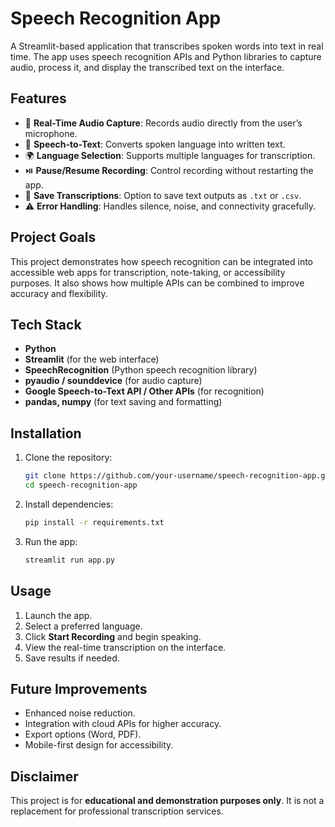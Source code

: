 # Speech Recognition App

A Streamlit-based application that transcribes spoken words into text in real time. The app uses speech recognition APIs and Python libraries to capture audio, process it, and display the transcribed text on the interface.

## Features

* 🎤 **Real-Time Audio Capture**: Records audio directly from the user’s microphone.
* 📝 **Speech-to-Text**: Converts spoken language into written text.
* 🌍 **Language Selection**: Supports multiple languages for transcription.
* ⏯️ **Pause/Resume Recording**: Control recording without restarting the app.
* 💾 **Save Transcriptions**: Option to save text outputs as `.txt` or `.csv`.
* ⚠️ **Error Handling**: Handles silence, noise, and connectivity gracefully.

## Project Goals

This project demonstrates how speech recognition can be integrated into accessible web apps for transcription, note-taking, or accessibility purposes. It also shows how multiple APIs can be combined to improve accuracy and flexibility.

## Tech Stack

* **Python**
* **Streamlit** (for the web interface)
* **SpeechRecognition** (Python speech recognition library)
* **pyaudio / sounddevice** (for audio capture)
* **Google Speech-to-Text API / Other APIs** (for recognition)
* **pandas, numpy** (for text saving and formatting)

## Installation

1. Clone the repository:

   ```bash
   git clone https://github.com/your-username/speech-recognition-app.git
   cd speech-recognition-app
   ```

2. Install dependencies:

   ```bash
   pip install -r requirements.txt
   ```

3. Run the app:

   ```bash
   streamlit run app.py
   ```

## Usage

1. Launch the app.
2. Select a preferred language.
3. Click **Start Recording** and begin speaking.
4. View the real-time transcription on the interface.
5. Save results if needed.

## Future Improvements

* Enhanced noise reduction.
* Integration with cloud APIs for higher accuracy.
* Export options (Word, PDF).
* Mobile-first design for accessibility.

## Disclaimer

This project is for **educational and demonstration purposes only**. It is not a replacement for professional transcription services.
